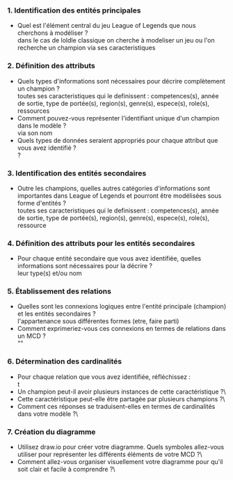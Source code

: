 ### 1. Identification des entités principales  
- Quel est l'élément central du jeu League of Legends que nous cherchons à modéliser ?\
dans le cas de loldle classique on cherche à modeliser un jeu ou l'on recherche un champion via ses caracteristiques   

### 2. Définition des attributs  
- Quels types d'informations sont nécessaires pour décrire complètement un champion ?\
  toutes ses caracteristiques qui le definissent : competences(s), année de sortie, type de portée(s), region(s),  genre(s), espece(s), role(s),  ressources  
- Comment pouvez-vous représenter l'identifiant unique d'un champion dans le modèle ?\
  via son nom  
- Quels types de données seraient appropriés pour chaque attribut que vous avez identifié ?\
  ?  

### 3. Identification des entités secondaires  
- Outre les champions, quelles autres catégories d'informations sont importantes dans League of Legends et pourront être modélisées sous forme d'entités ?\
  toutes ses caracteristiques qui le definissent : competences(s), année de sortie, type de portée(s), region(s),  genre(s), espece(s), role(s),  ressource  

### 4. Définition des attributs pour les entités secondaires  
- Pour chaque entité secondaire que vous avez identifiée, quelles informations sont nécessaires pour la décrire ?\
  leur type(s) et/ou nom  

### 5. Établissement des relations  
- Quelles sont les connexions logiques entre l'entité principale (champion) et les entités secondaires ?\
  l'appartenance sous différentes formes (etre, faire parti)   
- Comment exprimeriez-vous ces connexions en termes de relations dans un MCD ?\
  ""  

### 6. Détermination des cardinalités  
- Pour chaque relation que vous avez identifiée, réfléchissez :\
  t
- Un champion peut-il avoir plusieurs instances de cette caractéristique ?\
- Cette caractéristique peut-elle être partagée par plusieurs champions ?\
- Comment ces réponses se traduisent-elles en termes de cardinalités dans votre modèle ?\  

### 7. Création du diagramme  
- Utilisez draw.io pour créer votre diagramme. Quels symboles allez-vous utiliser pour représenter les différents éléments de votre MCD ?\ 
- Comment allez-vous organiser visuellement votre diagramme pour qu'il soit clair et facile à comprendre ?\  

